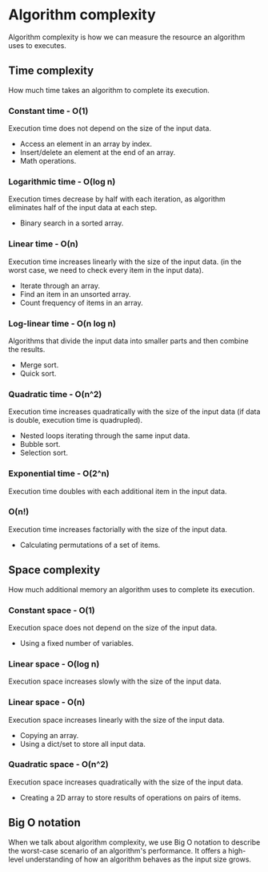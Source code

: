 # Algorithm complexity

Algorithm complexity is how we can measure the resource an algorithm uses to
executes.

## Time complexity

How much time takes an algorithm to complete its execution.

### Constant time - O(1)

Execution time does not depend on the size of the input data.

- Access an element in an array by index.
- Insert/delete an element at the end of an array.
- Math operations.

### Logarithmic time - O(log n)

Execution times decrease by half with each iteration, as algorithm eliminates
half of the input data at each step.

- Binary search in a sorted array.

### Linear time - O(n)

Execution time increases linearly with the size of the input data.
(in the worst case, we need to check every item in the input data).

- Iterate through an array.
- Find an item in an unsorted array.
- Count frequency of items in an array.

### Log-linear time - O(n log n)

Algorithms that divide the input data into smaller parts and then combine the
results.

- Merge sort.
- Quick sort.

### Quadratic time - O(n^2)

Execution time increases quadratically with the size of the input data (if data
is double, execution time is quadrupled).

- Nested loops iterating through the same input data.
- Bubble sort.
- Selection sort.

### Exponential time - O(2^n)

Execution time doubles with each additional item in the input data.

### O(n!)

Execution time increases factorially with the size of the input data.

- Calculating permutations of a set of items.

## Space complexity

How much additional memory an algorithm uses to complete its execution.

### Constant space - O(1)

Execution space does not depend on the size of the input data.

- Using a fixed number of variables.

### Linear space - O(log n)

Execution space increases slowly with the size of the input data.

### Linear space - O(n)

Execution space increases linearly with the size of the input data.

- Copying an array.
- Using a dict/set to store all input data.

### Quadratic space - O(n^2)

Execution space increases quadratically with the size of the input data.

- Creating a 2D array to store results of operations on pairs of items.

## Big O notation

When we talk about algorithm complexity, we use Big O notation to describe the
worst-case scenario of an algorithm's performance. It offers a high-level
understanding of how an algorithm behaves as the input size grows.
